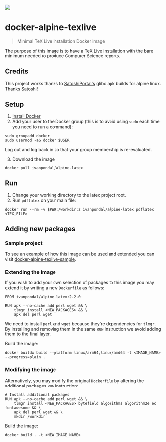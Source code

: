 ![](docker_latex_banner.png)

# docker-alpine-texlive

> Minimal TeX Live installation Docker image

The purpose of this image is to have a TeX Live installation with the bare
minimum needed to produce Computer Science reports.

## Credits

This project works thanks to [SatoshiPortal's](https://github.com/SatoshiPortal/alpine-pkg-glibc)
glibc apk builds for alpine linux. Thanks Satoshi!

## Setup

1. [Install Docker](https://www.docker.com/get-docker)
2. Add your user to the Docker group (this is to avoid using `sudo` each time
   you need to run a command):

```
sudo groupadd docker
sudo usermod -aG docker $USER
```

Log out and log back in so that your group membership is re-evaluated.

3. Download the image:

```
docker pull ivanpondal/alpine-latex
```

## Run

1. Change your working directory to the latex project root.
2. Run `pdflatex` on your main file:

```
docker run --rm -v $PWD:/workdir:z ivanpondal/alpine-latex pdflatex <TEX_FILE>
```

## Adding new packages

### Sample project

To see an example of how this image can be used and extended you can visit
[docker-alpine-texlive-sample](https://github.com/ivanpondal/docker-alpine-texlive-sample).

### Extending the image

If you wish to add your own selection of packages to this image you may extend
it by writing a new `Dockerfile` as follows:

```
FROM ivanpondal/alpine-latex:2.2.0

RUN apk --no-cache add perl wget && \
	tlmgr install <NEW_PACKAGES> && \
	apk del perl wget
```

We need to install `perl` and `wget` because they're dependencies for `tlmgr`.
By installing and removing them in the same `RUN` instruction we avoid adding
them to the final layer.

Build the image:

```
docker buildx build --platform linux/arm64,linux/amd64 -t <IMAGE_NAME> --progress=plain .
```

### Modifying the image

Alternatively, you may modify the original `Dockerfile` by altering the additional
packages `RUN` instruction:

```
# Install additional packages
RUN apk --no-cache add perl wget && \
	tlmgr install <NEW_PACKAGES> bytefield algorithms algorithm2e ec fontawesome && \
	apk del perl wget && \
	mkdir /workdir
```

Build the image:

```
docker build . -t <NEW_IMAGE_NAME>
```
